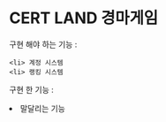 # CERT LAND 경마게임

구현 해야 하는 기능 :
  
    <li> 계정 시스템
    <li> 랭킹 시스템
    

구현 한 기능 : 
    <li> 말달리는 기능 

